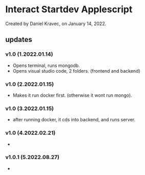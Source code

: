 # Interact Startdev Applescript
Created by Daniel Kravec, on January 14, 2022.

## updates

### v1.0 (1.2022.01.14)
- Opens terminal, runs mongodb.
- Opens visual studio code, 2 folders. (frontend and backend)

### v1.0 (2.2022.01.15)
- Makes it run docker first. (otherwise it wont run mongo).

### v1.0 (3.2022.01.15)
- after running docker, it cds into backend, and runs server.

### v1.0 (4.2022.02.21)
- 

### v1.0.1 (5.2022.08.27)
- 
